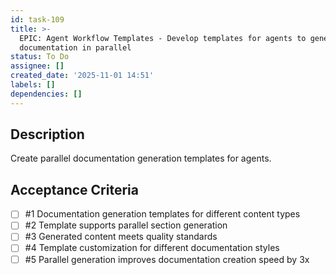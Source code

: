 ```yaml
---
id: task-109
title: >-
  EPIC: Agent Workflow Templates - Develop templates for agents to generate
  documentation in parallel
status: To Do
assignee: []
created_date: '2025-11-01 14:51'
labels: []
dependencies: []
---
```


## Description

<!-- SECTION:DESCRIPTION:BEGIN -->
Create parallel documentation generation templates for agents.
<!-- SECTION:DESCRIPTION:END -->

## Acceptance Criteria
<!-- AC:BEGIN -->
- [ ] #1 Documentation generation templates for different content types
- [ ] #2 Template supports parallel section generation
- [ ] #3 Generated content meets quality standards
- [ ] #4 Template customization for different documentation styles
- [ ] #5 Parallel generation improves documentation creation speed by 3x
<!-- AC:END -->
